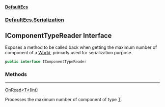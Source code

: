 #### [DefaultEcs](index.md 'index')
### [DefaultEcs.Serialization](index.md#DefaultEcs_Serialization 'DefaultEcs.Serialization')
## IComponentTypeReader Interface
Exposes a method to be called back when getting the maximum number of component of a [World](World.md 'DefaultEcs.World'), primarly used for serialization purpose.  
```csharp
public interface IComponentTypeReader
```
### Methods

***
[OnRead&lt;T&gt;(int)](IComponentTypeReader_OnRead_T_(int).md 'DefaultEcs.Serialization.IComponentTypeReader.OnRead&lt;T&gt;(int)')

Processes the maximum number of component of type [T](IComponentTypeReader_OnRead_T_(int).md#DefaultEcs_Serialization_IComponentTypeReader_OnRead_T_(int)_T 'DefaultEcs.Serialization.IComponentTypeReader.OnRead&lt;T&gt;(int).T').  
